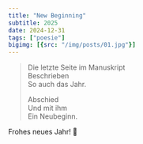 ```yaml
---
title: "New Beginning"
subtitle: 2025
date: 2024-12-31
tags: ["poesie"]
bigimg: [{src: "/img/posts/01.jpg"}]
---
```


> Die letzte Seite im Manuskript  
> Beschrieben  
> So auch das Jahr.  
>
> Abschied  
> Und mit ihm  
> Ein Neubeginn.  

Frohes neues Jahr! 🎉